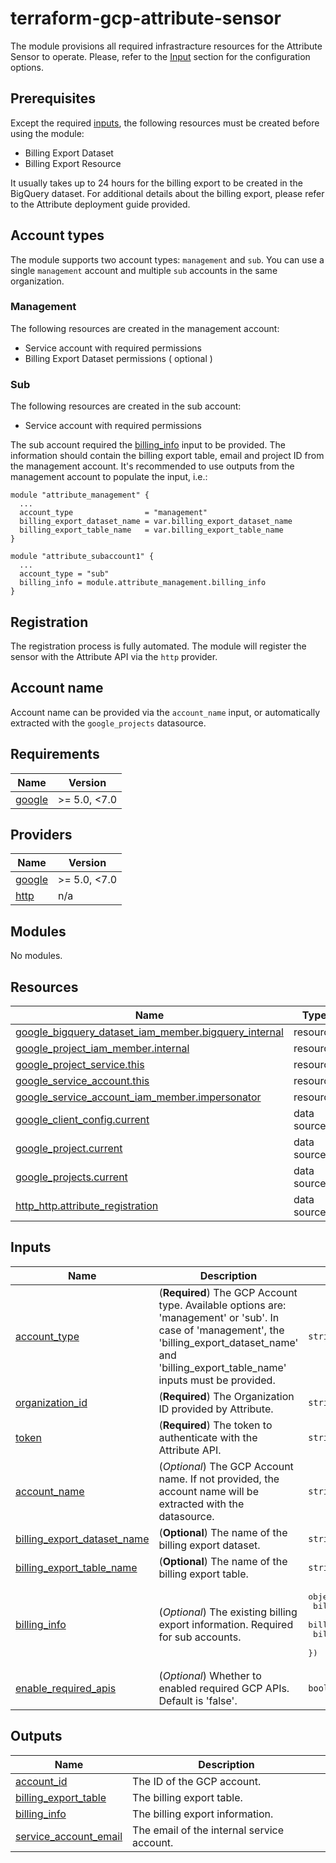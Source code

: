 # terraform-gcp-attribute-sensor
The module provisions all required infrastracture resources for the Attribute Sensor to operate. Please, refer to the [Input](#inputs) section for the configuration options.
## Prerequisites
Except the required [inputs](#inputs), the following resources must be created before using the module:
- Billing Export Dataset
- Billing Export Resource

It usually takes up to 24 hours for the billing export to be created in the BigQuery dataset. For additional details about the billing export, please refer to the Attribute deployment guide provided.
## Account types
The module supports two account types: `management` and `sub`. You can use a single `management` account and multiple `sub` accounts in the same organization.
### Management
The following resources are created in the management account:
- Service account with required permissions
- Billing Export Dataset permissions ( optional )
### Sub
The following resources are created in the sub account:
- Service account with required permissions

The sub account required the [billing\_info](#input\_billing\_info) input to be provided. The information should contain the billing export table, email and project ID from the management account. It's recommended to use outputs from the management account to populate the input, i.e.:
```hcl
module "attribute_management" {
  ...
  account_type                = "management"
  billing_export_dataset_name = var.billing_export_dataset_name
  billing_export_table_name   = var.billing_export_table_name
}

module "attribute_subaccount1" {
  ...
  account_type = "sub"
  billing_info = module.attribute_management.billing_info
}
```
## Registration
The registration process is fully automated. The module will register the sensor with the Attribute API via the `http` provider.
## Account name
Account name can be provided via the `account_name` input, or automatically extracted with the `google_projects` datasource.
<!-- BEGIN_TF_DOCS -->
## Requirements

| Name | Version |
|------|---------|
| <a name="requirement_google"></a> [google](#requirement\_google) | >= 5.0, <7.0 |

## Providers

| Name | Version |
|------|---------|
| <a name="provider_google"></a> [google](#provider\_google) | >= 5.0, <7.0 |
| <a name="provider_http"></a> [http](#provider\_http) | n/a |

## Modules

No modules.

## Resources

| Name | Type |
|------|------|
| [google_bigquery_dataset_iam_member.bigquery_internal](https://registry.terraform.io/providers/hashicorp/google/latest/docs/resources/bigquery_dataset_iam_member) | resource |
| [google_project_iam_member.internal](https://registry.terraform.io/providers/hashicorp/google/latest/docs/resources/project_iam_member) | resource |
| [google_project_service.this](https://registry.terraform.io/providers/hashicorp/google/latest/docs/resources/project_service) | resource |
| [google_service_account.this](https://registry.terraform.io/providers/hashicorp/google/latest/docs/resources/service_account) | resource |
| [google_service_account_iam_member.impersonator](https://registry.terraform.io/providers/hashicorp/google/latest/docs/resources/service_account_iam_member) | resource |
| [google_client_config.current](https://registry.terraform.io/providers/hashicorp/google/latest/docs/data-sources/client_config) | data source |
| [google_project.current](https://registry.terraform.io/providers/hashicorp/google/latest/docs/data-sources/project) | data source |
| [google_projects.current](https://registry.terraform.io/providers/hashicorp/google/latest/docs/data-sources/projects) | data source |
| [http_http.attribute_registration](https://registry.terraform.io/providers/hashicorp/http/latest/docs/data-sources/http) | data source |

## Inputs

| Name | Description | Type | Default | Required |
|------|-------------|------|---------|:--------:|
| <a name="input_account_type"></a> [account\_type](#input\_account\_type) | (**Required**) The GCP Account type. Available options are: 'management' or 'sub'. In case of 'management', the 'billing\_export\_dataset\_name' and 'billing\_export\_table\_name' inputs must be provided. | `string` | n/a | yes |
| <a name="input_organization_id"></a> [organization\_id](#input\_organization\_id) | (**Required**) The Organization ID provided by Attribute. | `string` | n/a | yes |
| <a name="input_token"></a> [token](#input\_token) | (**Required**) The token to authenticate with the Attribute API. | `string` | n/a | yes |
| <a name="input_account_name"></a> [account\_name](#input\_account\_name) | (*Optional*) The GCP Account name. If not provided, the account name will be extracted with the datasource. | `string` | `""` | no |
| <a name="input_billing_export_dataset_name"></a> [billing\_export\_dataset\_name](#input\_billing\_export\_dataset\_name) | (**Optional**) The name of the billing export dataset. | `string` | `""` | no |
| <a name="input_billing_export_table_name"></a> [billing\_export\_table\_name](#input\_billing\_export\_table\_name) | (**Optional**) The name of the billing export table. | `string` | `""` | no |
| <a name="input_billing_info"></a> [billing\_info](#input\_billing\_info) | (*Optional*) The existing billing export information. Required for sub accounts. | <pre>object({<br>    billing_export_table      = string<br>    billing_export_email      = string<br>    billing_export_project_id = string<br>  })</pre> | <pre>{<br>  "billing_export_email": "",<br>  "billing_export_project_id": "",<br>  "billing_export_table": ""<br>}</pre> | no |
| <a name="input_enable_required_apis"></a> [enable\_required\_apis](#input\_enable\_required\_apis) | (*Optional*) Whether to enabled required GCP APIs. Default is 'false'. | `bool` | `false` | no |

## Outputs

| Name | Description |
|------|-------------|
| <a name="output_account_id"></a> [account\_id](#output\_account\_id) | The ID of the GCP account. |
| <a name="output_billing_export_table"></a> [billing\_export\_table](#output\_billing\_export\_table) | The billing export table. |
| <a name="output_billing_info"></a> [billing\_info](#output\_billing\_info) | The billing export information. |
| <a name="output_service_account_email"></a> [service\_account\_email](#output\_service\_account\_email) | The email of the internal service account. |
<!-- END_TF_DOCS -->